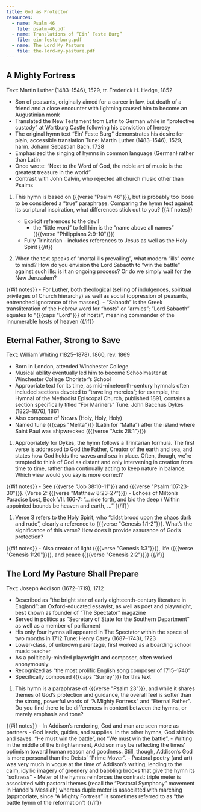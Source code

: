 ```yaml
---
title: God as Protector
resources:
  - name: Psalm 46
    file: psalm-46.pdf
  - name: Translations of “Ein’ Feste Burg”
    file: ein-feste-burg.pdf
  - name: The Lord My Pasture
    file: the-lord-my-pasture.pdf
---
```

## A Mighty Fortress

Text: Martin Luther (1483–1546), 1529, tr. Frederick H. Hedge, 1852
 - Son of peasants, originally aimed for a career in law, but death of a friend and a close encounter with lightning caused him to become an Augustinian monk
 - Translated the New Testament from Latin to German while in “protective custody” at Wartburg Castle following his conviction of heresy
 - The original hymn text “Ein’ Feste Burg” demonstrates his desire for plain, accessible translation
Tune: Martin Luther (1483–1546), 1529, harm. Johann Sebastian Bach, 1728
 - Emphasized the singing of hymns in common language (German) rather than Latin
 - Once wrote: “Next to the Word of God, the noble art of music is the greatest treasure in the world”
 - Contrast with John Calvin, who rejected all church music other than Psalms

1. This hymn is based on {{{verse "Psalm 46"}}}, but is probably too loose to be considered a “true” paraphrase. Comparing the hymn text against its scriptural inspiration, what differences stick out to you?
{{#if notes}}
	- Explicit references to the devil
		- the “little word” to fell him is the “name above all names” ({{{verse "Philippians 2:9-10"}}})
	- Fully Trinitarian - includes references to Jesus as well as the Holy Spirit
{{/if}}

1. When the text speaks of “mortal ills prevailing”, what modern “ills” come to mind? How do you envision the Lord Sabaoth to “win the battle” against such ills: is it an ongoing process? Or do we simply wait for the New Jerusalem?

{{#if notes}}
	- For Luther, both theological (selling of indulgences, spiritual privileges of Church hierarchy) as well as social (oppression of peasants, entrenched ignorance of the masses).
	- “Sabaoth” is the Greek transliteration of the Hebrew word for “hosts” or “armies”; “Lord Sabaoth” equates to “{{{caps "Lord"}}} of hosts”, meaning commander of the innumerable hosts of heaven
{{/if}}

## Eternal Father, Strong to Save

Text: William Whiting (1825–1878), 1860, rev. 1869
 - Born in London, attended Winchester College
 - Musical ability eventually led him to become Schoolmaster at Winchester College Chorister’s School
 - Appropriate text for its time, as mid-nineteenth-century hymnals often included sections devoted to “traveling mercies”; for example, the Hymnal of the Methodist Episcopal Church, published 1891, contains a section specifically titled “For Mariners”
Tune: John Bacchus Dykes (1823–1876), 1861
 - Also composer of Nɪᴄᴀᴇᴀ (Holy, Holy, Holy)
 - Named tune {{{caps "Melita"}}} (Latin for “Malta”) after the island where Saint Paul was shipwrecked ({{{verse "Acts 28:1"}}})

1. Appropriately for Dykes, the hymn follows a Trinitarian formula. The first verse is addressed to God the Father, Creator of the earth and sea, and states how God holds the waves and sea in place. Often, though, we’re tempted to think of God as distant and only intervening in creation from time to time, rather than continually acting to keep nature in balance. Which view would you say is more correct?

{{#if notes}}
	- See {{{verse "Job 38:10-11"}}} and {{{verse "Psalm 107:23-30"}}}. (Verse 2: {{{verse "Matthew 8:23-27"}}})
	- Echoes of Milton’s Paradise Lost, Book VII. 166-7: “… ride forth, and bid the deep / Within appointed bounds be heaven and earth, …”
{{/if}}

1. Verse 3 refers to the Holy Spirit, who “didst brood upon the chaos dark and rude”, clearly a reference to {{{verse "Genesis 1:1-2"}}}. What’s the significance of this verse? How does it provide assurance of God’s protection?

{{#if notes}}
	- Also creator of light ({{{verse "Genesis 1:3"}}}), life ({{{verse "Genesis 1:20"}}}), and peace ({{{verse "Genesis 2:2"}}})
{{/if}}

## The Lord My Pasture Shall Prepare

Text: Joseph Addison (1672–1719), 1712
 - Described as “the bright star of early eighteenth-century literature in England”: an Oxford-educated essayist, as well as poet and playwright, best known as founder of “The Spectator” magazine
 - Served in politics as “Secretary of State for the Southern Department” as well as a member of parliament
 - His only four hymns all appeared in The Spectator within the space of two months in 1712
Tune: Henry Carey (1687–1743), 1723
 - Lower-class, of unknown parentage, first worked as a boarding school music teacher
 - As a politically-minded playwright and composer, often worked anonymously
 - Recognized as “the most prolific English song composer of 1715–1740”
 - Specifically composed {{{caps "Surrey"}}} for this text

1. This hymn is a paraphrase of {{{verse "Psalm 23"}}}, and while it shares themes of God’s protection and guidance, the overall feel is softer than the strong, powerful words of “A Mighty Fortress” and “Eternal Father”. Do you find there to be differences in content between the hymns, or merely emphasis and tone?

{{#if notes}}
	- In Addison’s rendering, God and man are seen more as partners - God leads, guides, and supplies. In the other hymns, God shields and saves. “He must win the battle”, not “We must win the battle”.
	- Writing in the middle of the Enlightenment, Addison may be reflecting the times’ optimism toward human reason and goodness. Still, though, Addison’s God is more personal than the Deists’ “Prime Mover”.
	- Pastoral poetry (and art) was very much in vogue at the time of Addison’s writing, lending to the calm, idyllic imagery of greenery and babbling brooks that give the hymn its “softness”
	- Meter of the hymns reinforces the contrast: triple meter is associated with pastoral themes (recall the “Pastoral Symphony” movement in Handel’s Messiah) whereas duple meter is associated with marching (appropriate, since “A Mighty Fortress” is sometimes referred to as “the battle hymn of the reformation”)
{{/if}}
